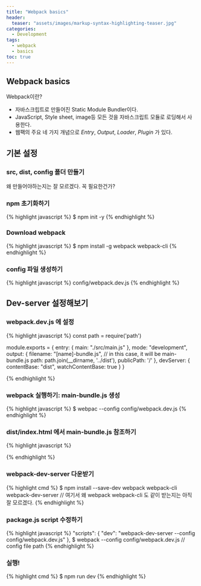 ```yaml
---
title: "Webpack basics"
header:
  teaser: "assets/images/markup-syntax-highlighting-teaser.jpg"
categories:
  - Development
tags:
  - webpack
  - basics
toc: true
---
```


## Webpack basics

Webpack이란?

* 자바스크립트로 만들어진 Static Module Bundler이다.
* JavaScript, Style sheet, image등 모든 것을 자바스크립트 모듈로 로딩해서 사용한다.
* 웹팩의 주요 네 가지 개념으로 *Entry*, *Output*, *Loader*, *Plugin* 가 있다.

## 기본 설정

### src, dist, config 폴더 만들기

왜 만들어야하는지는 잘 모르겠다. 꼭 필요한건가?

### npm 초기화하기

{% highlight javascript  %}
$ npm init -y
{% endhighlight %}

### Download webpack

{% highlight javascript  %}
$ npm install -g webpack webpack-cli
{% endhighlight %}

### config 파일 생성하기

{% highlight javascript  %}
config/webpack.dev.js
{% endhighlight %}

## Dev-server 설정해보기

###  webpack.dev.js 에 설정

{% highlight javascript  %}
const path = require('path')

module.exports = {
    entry: {
        main: "./src/main.js" 
    },
    mode: "development",
    output: {
        filename: "[name]-bundle.js", // in this case, it will be main-bundle.js
        path: path.join(__dirname, '../dist'),
        publicPath: '/'
    },
    devServer: {
        contentBase: "dist",
        watchContentBase: true
    }
}

{% endhighlight %}

### webpack 실행하기: main-bundle.js 생성

{% highlight javascript %}
$ webpac --config config/webpack.dev.js
{% endhighlight %}

### dist/index.html 에서 main-bundle.js 참조하기

{% highlight javascript %}
<script src="main-bundle.js"></script>
{% endhighlight %}

### webpack-dev-server 다운받기

{% highlight cmd %}
$ npm install --save-dev webpack webpack-cli webpack-dev-server
// 여기서 왜 webpack webpack-cli 도 같이 받는지는 아직 잘 모르겠다.
{% endhighlight %}

### package.js script 수정하기

{% highlight javascript %}
  "scripts": {
    "dev": "webpack-dev-server --config config/webpack.dev.js"
  },
$ webpack --config config/webpack.dev.js // config file path
{% endhighlight %}

### 실행!

{% highlight cmd %}
$ npm run dev
{% endhighlight %}

